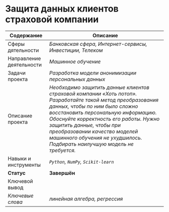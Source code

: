 # Защита данных клиентов страховой компании
Содержание | Описание |
 ------------- | ---------------- |
Сферы дятельности | *Банковская сфера, Интернет-сервисы, Инвестиции, Телеком*
Направление деятельности | *Машинное обучение*
Задачи проекта  | *Разработка модели анонимизации персональных данных*
Описание проекта | *Необходимо защитить данные клиентов страховой компании «Хоть потоп». Разработайте такой метод преобразования данных, чтобы по ним было сложно восстановить персональную информацию. Обоснуйте корректность его работы. Нужно защитить данные, чтобы при преобразовании качество моделей машинного обучения не ухудшилось. Подбирать наилучшую модель не требуется.*
Навыки и инструменты | *`Python`, `NumPy`, `Scikit-learn`*
**Статус** | **Завершён**
Ключевой вывод | 
*Ключевые слова* | *линейная алгебра, регрессия*

